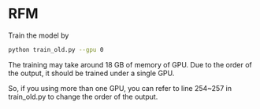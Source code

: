 # RFM
Train the model by  
```bash
python train_old.py --gpu 0  
```
The training may take around 18 GB of memory of GPU. Due to the order of the output, it should be trained under a single GPU. 

So, if you using more than one GPU, you can refer to line 254~257 in train_old.py to change the order of the output.
